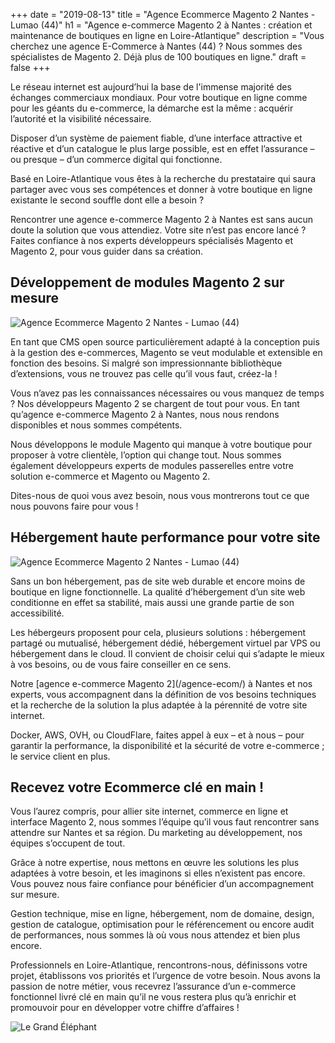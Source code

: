 +++
date = "2019-08-13"
title = "Agence Ecommerce Magento 2 Nantes  - Lumao (44)"
h1 = "Agence e-commerce Magento 2 à Nantes : création et maintenance de boutiques en ligne en Loire-Atlantique"
description = "Vous cherchez une agence E-Commerce à Nantes (44) ? Nous sommes des spécialistes de Magento 2. Déjà plus de 100 boutiques en ligne."
draft = false
+++

<p>Le réseau internet est aujourd’hui la base de l'immense majorité des échanges commerciaux mondiaux. Pour votre boutique en ligne comme pour les géants du e-commerce, la démarche est la même : acquérir l’autorité et la visibilité nécessaire.</p>
<p>Disposer d’un système de paiement fiable, d’une interface attractive et réactive et d’un catalogue le plus large possible, est en effet l’assurance – ou presque – d’un commerce digital qui fonctionne.</p>
<p>Basé en Loire-Atlantique vous êtes à la recherche du prestataire qui saura partager avec vous ses compétences et donner à votre boutique en ligne existante le second souffle dont elle a besoin ?</p>
<p>Rencontrer une agence e-commerce Magento 2 à Nantes est sans aucun doute la solution que vous attendiez. Votre site n’est pas encore lancé ? Faites confiance à nos experts développeurs spécialisés Magento et Magento 2, pour vous guider dans sa création.</p>
<h2>Développement de modules Magento 2 sur mesure</h2>

<img class="animate zoomIn margin-auto" src="/images/ville/paint/nantes/1.png" alt="Agence Ecommerce Magento 2 Nantes  - Lumao (44)" />

<p>En tant que CMS open source particulièrement adapté à la conception puis à la gestion des e-commerces, Magento se veut modulable et extensible en fonction des besoins. Si malgré son impressionnante bibliothèque d’extensions, vous ne trouvez pas celle qu’il vous faut, créez-la !</p>
<p>Vous n’avez pas les connaissances nécessaires ou vous manquez de temps ? Nos développeurs Magento 2 se chargent de tout pour vous. En tant qu’agence e-commerce Magento 2 à Nantes, nous nous rendons disponibles et nous sommes compétents.</p>
<p>Nous développons le module Magento qui manque à votre boutique pour proposer à votre clientèle, l’option qui change tout. Nous sommes également développeurs experts de modules passerelles entre votre solution e-commerce et Magento ou Magento 2.</p>
<p>Dites-nous de quoi vous avez besoin, nous vous montrerons tout ce que nous pouvons faire pour vous !</p>
<h2>Hébergement haute performance pour votre site</h2>

<img class="animate zoomIn margin-auto" src="/images/ville/paint/nantes/2.png" alt="Agence Ecommerce Magento 2 Nantes  - Lumao (44)" />

<p>Sans un bon hébergement, pas de site web durable et encore moins de boutique en ligne fonctionnelle. La qualité d’hébergement d’un site web conditionne en effet sa stabilité, mais aussi une grande partie de son accessibilité.</p>
<p>Les hébergeurs proposent pour cela, plusieurs solutions : hébergement partagé ou mutualisé, hébergement dédié, hébergement virtuel par VPS ou hébergement dans le cloud. Il convient de choisir celui qui s’adapte le mieux à vos besoins, ou de vous faire conseiller en ce sens.</p>
<p>Notre [agence e-commerce Magento 2](/agence-ecom/) à Nantes et nos experts, vous accompagnent dans la définition de vos besoins techniques et la recherche de la solution la plus adaptée à la pérennité de votre site internet.</p>
<p>Docker, AWS, OVH, ou CloudFlare, faites appel à eux – et à nous – pour garantir la performance, la disponibilité et la sécurité de votre e-commerce ; le service client en plus.</p>
<h2>Recevez votre Ecommerce clé en main !</h2>
<p>Vous l’aurez compris, pour allier site internet, commerce en ligne et interface Magento 2, nous sommes l’équipe qu’il vous faut rencontrer sans attendre sur Nantes et sa région. Du marketing au développement, nos équipes s’occupent de tout.</p>
<p>Grâce à notre expertise, nous mettons en œuvre les solutions les plus adaptées à votre besoin, et les imaginons si elles n’existent pas encore. Vous pouvez nous faire confiance pour bénéficier d’un accompagnement sur mesure.</p>
<p>Gestion technique, mise en ligne, hébergement, nom de domaine, design, gestion de catalogue, optimisation pour le référencement ou encore audit de performances, nous sommes là où vous nous attendez et bien plus encore.</p>
<p>Professionnels en Loire-Atlantique, rencontrons-nous, définissons votre projet, établissons vos priorités et l’urgence de votre besoin. Nous avons la passion de notre métier, vous recevrez l’assurance d’un e-commerce fonctionnel livré clé en main qu’il ne vous restera plus qu’à enrichir et promouvoir pour en développer votre chiffre d’affaires !</p> 

<img class="animate zoomIn margin-auto" src="/images/ville/grand-elephant.jpg" alt="Le Grand Éléphant " />
